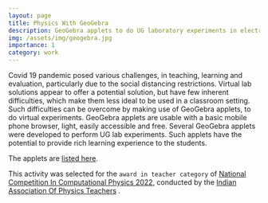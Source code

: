 ```yaml
---
layout: page
title: Physics With GeoGebra
description: GeoGebra applets to do UG laboratory experiments in electricity.
img: /assets/img/geogebra.jpg
importance: 1
category: work
---
```


Covid 19 pandemic posed various challenges, in teaching, learning and evaluation, particularly due to the social distancing restrictions. Virtual lab solutions appear to offer a potential solution, but have few inherent difficulties, which make them less ideal to be used in a classroom setting. Such difficulties  can be overcome by making use of GeoGebra applets, to do virtual experiments. GeoGebra applets are usable with a basic mobile phone browser, light, easily accessible and free.  Several GeoGebra applets were developed to perform UG lab experiments. Such applets have the potential to provide rich learning experience to the students.

The applets are <a href="https://sites.google.com/view/geogebra-experiments/electricity-experiments?authuser=0" target="_blank">listed here</a>.

This activity was selected for the `award in teacher category` of <a href="https://www.indapt.org/docs/noticeboard/results-ncicp-2022.pdf#page=2" target="_blank">National Competition In Computational Physics 2022</a>, conducted by the <a href="https://www.indapt.org/" target="_blank">Indian Association Of Physics Teachers</a> .




 
